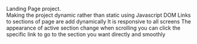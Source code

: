 Landing Page project.  
Making the project dynamic rather than static using Javascript DOM
Links to sections of page are add dynamically
It is responsive to all screens
The appearance of active section change when scrolling
you can click the specific link to go to the section you want directly and smoothly
